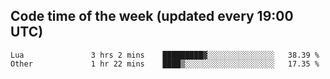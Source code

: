 ## Code time of the week (updated every 19:00 UTC)

<!--START_SECTION:waka-->

```text
Lua               3 hrs 2 mins    █████████▓░░░░░░░░░░░░░░░   38.39 %
Other             1 hr 22 mins    ████▒░░░░░░░░░░░░░░░░░░░░   17.35 %
```

<!--END_SECTION:waka-->